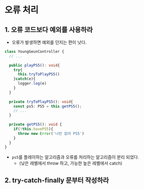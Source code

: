 # 오류 처리

## 1. 오류 코드보다 예외를 사용하라
- 오류가 발생하면 예외를 던지는 편이 낫다.
```typescript
class YoungGeunController {
  // ...
   
  public playPS5(): void{
    try{
      this.tryToPlayPS5()
    }catch(e){
      logger.log(e)
    }
  }
  
  private tryToPlayPS5(): void{
    const ps5: PS5 = this.getPS5(); 
    // ...
  }
  
  private getPS5(): void {
    if(!this.havePS5){
      throw new Error('나만 없어 PS5')
    }
  }
}
```
- `ps5`를 플레이하는 알고리즘과 오류를 처리하는 알고리즘이 분리 되었다.
  - (낮은 레벨에서 throw 하고, 가능한 높은 레벨에서 catch)
  
## 2. try-catch-finally 문부터 작성하라